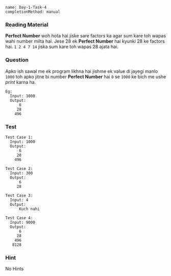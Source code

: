 ```ngMeta
name: Day-1-Task-4
completionMethod: manual
```

### Reading Material
**Perfect Number** woh hota hai jiske sare factors ka agar sum kare toh wapas wahi number milta hai.
Jese 28 ek **Perfect Number** hai kyunki 28 ke factors hai.
`1 2 4 7 14` jiska sum kare toh wapas 28 ajata hai.

### Question
Apko ish sawal me ek program likhna hai jishme ek value di jayegi manlo `1000` toh apko jitne bi number **Perfect Number** hai `0` se `1000` ke bich me ushe *print* karna ha.

```
Eg:
  Input: 1000
  Output:
      6
     28
    496

```

### Test

```
Test Case 1:
  Input: 1000
  Output:
      6
     28
    496

```

```
Test Case 2:
  Input: 300
  Output:
      6
     28
```

```
Test Case 3:
  Input: 4
  Output:
      Kuch nahi
```

```
Test Case 4:
  Input: 9000
  Output:
      6
     28
    496
   8128
```

### Hint
No Hints
<!-- factor nikalne keh liye app `%` ka sign use karsakte ho. -->
